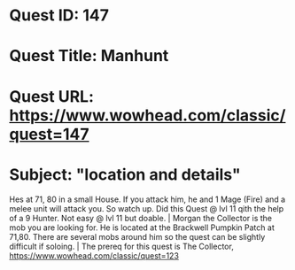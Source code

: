 # Quest ID: 147
# Quest Title: Manhunt
# Quest URL: https://www.wowhead.com/classic/quest=147
# Subject: "location and details"
Hes at 71, 80 in a small House. If you attack him, he and 1 Mage (Fire) and a melee unit will attack you. So watch up. Did this Quest @ lvl 11 qith the help of a 9 Hunter. Not easy @ lvl 11 but doable. | Morgan the Collector is the mob you are looking for. He is located at the Brackwell Pumpkin Patch at 71,80. There are several mobs around him so the quest can be slightly difficult if soloing. | The prereq for this quest is The Collector, https://www.wowhead.com/classic/quest=123